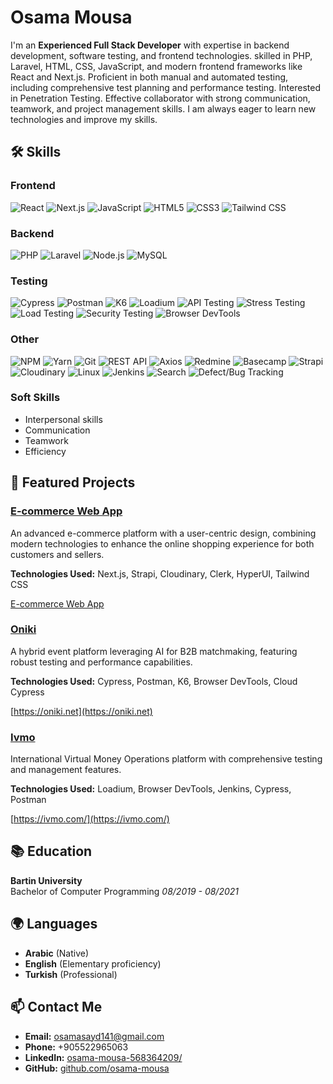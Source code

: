 # Osama Mousa 

I'm an **Experienced Full Stack Developer** with expertise in backend development, software testing, and frontend technologies. skilled in PHP, Laravel, HTML, CSS, JavaScript, and modern frontend frameworks like React and Next.js. Proficient in both manual and automated testing, including comprehensive test planning and performance testing. Interested in Penetration Testing. Effective collaborator with strong communication, teamwork, and project management skills. I am always eager to learn new technologies and improve my skills.


## 🛠 Skills

### Frontend
![React](https://img.shields.io/badge/React-20232A?style=for-the-badge&logo=react&logoColor=61DAFB)
![Next.js](https://img.shields.io/badge/Next.js-000000?style=for-the-badge&logo=nextdotjs&logoColor=white)
![JavaScript](https://img.shields.io/badge/JavaScript-323330?style=for-the-badge&logo=javascript&logoColor=F7DF1E)
![HTML5](https://img.shields.io/badge/HTML5-E34F26?style=for-the-badge&logo=html5&logoColor=white)
![CSS3](https://img.shields.io/badge/CSS3-1572B6?style=for-the-badge&logo=css3&logoColor=white)
![Tailwind CSS](https://img.shields.io/badge/TailwindCSS-38B2AC?style=for-the-badge&logo=tailwind-css&logoColor=white)

### Backend
![PHP](https://img.shields.io/badge/PHP-777BB4?style=for-the-badge&logo=php&logoColor=white)
![Laravel](https://img.shields.io/badge/Laravel-FF2D20?style=for-the-badge&logo=laravel&logoColor=white)
![Node.js](https://img.shields.io/badge/Node.js-339933?style=for-the-badge&logo=nodedotjs&logoColor=white)
![MySQL](https://img.shields.io/badge/MySQL-005C84?style=for-the-badge&logo=mysql&logoColor=white)

### Testing
![Cypress](https://img.shields.io/badge/Cypress-17202C?style=for-the-badge&logo=cypress&logoColor=white)
![Postman](https://img.shields.io/badge/Postman-FF6C37?style=for-the-badge&logo=postman&logoColor=white)
![K6](https://img.shields.io/badge/K6-782B90?style=for-the-badge&logo=k6&logoColor=white)
![Loadium](https://img.shields.io/badge/Loadium-000000?style=for-the-badge&logo=loadium&logoColor=white)
![API Testing](https://img.shields.io/badge/API%20Testing-00CCFF?style=for-the-badge&logo=apigee&logoColor=white)
![Stress Testing](https://img.shields.io/badge/Stress%20Testing-FF4500?style=for-the-badge&logo=stress&logoColor=white)
![Load Testing](https://img.shields.io/badge/Load%20Testing-FF4500?style=for-the-badge&logo=load&logoColor=white)
![Security Testing](https://img.shields.io/badge/Security%20Testing-000000?style=for-the-badge&logo=security&logoColor=white)
![Browser DevTools](https://img.shields.io/badge/Browser%20DevTools-00CCFF?style=for-the-badge&logo=browser&logoColor=white)

### Other
![NPM](https://img.shields.io/badge/NPM-CB3837?style=for-the-badge&logo=npm&logoColor=white)
![Yarn](https://img.shields.io/badge/Yarn-2C8EBB?style=for-the-badge&logo=yarn&logoColor=white)
![Git](https://img.shields.io/badge/Git-F05032?style=for-the-badge&logo=git&logoColor=white)
![REST API](https://img.shields.io/badge/REST%20API-00CCFF?style=for-the-badge&logo=rest&logoColor=white)
![Axios](https://img.shields.io/badge/Axios-5A29E4?style=for-the-badge&logo=axios&logoColor=white)
![Redmine](https://img.shields.io/badge/Redmine-B32024?style=for-the-badge&logo=redmine&logoColor=white)
![Basecamp](https://img.shields.io/badge/Basecamp-71B24C?style=for-the-badge&logo=basecamp&logoColor=white)
![Strapi](https://img.shields.io/badge/Strapi-2E7EEA?style=for-the-badge&logo=strapi&logoColor=white)
![Cloudinary](https://img.shields.io/badge/Cloudinary-0078FF?style=for-the-badge&logo=cloudinary&logoColor=white)
![Linux](https://img.shields.io/badge/Linux-FCC624?style=for-the-badge&logo=linux&logoColor=black)
![Jenkins](https://img.shields.io/badge/Jenkins-D24939?style=for-the-badge&logo=jenkins&logoColor=white)
![Search](https://img.shields.io/badge/Search-FF4500?style=for-the-badge&logo=search&logoColor=white)
![Defect/Bug Tracking](https://img.shields.io/badge/Defect/Bug%20Tracking-FF4500?style=for-the-badge&logo=bug&logoColor=white)

### Soft Skills
- Interpersonal skills
- Communication
- Teamwork
- Efficiency

## 🌟 Featured Projects

### [E-commerce Web App](https://github.com/osama-mousa/ecommerce)
An advanced e-commerce platform with a user-centric design, combining modern technologies to enhance the online shopping experience for both customers and sellers.

**Technologies Used:** Next.js, Strapi, Cloudinary, Clerk, HyperUI, Tailwind CSS

[E-commerce Web App](https://github.com/osama-mousa/ecommerce)

### [Oniki](https://github.com/osama-mousa/oniki)
A hybrid event platform leveraging AI for B2B matchmaking, featuring robust testing and performance capabilities.

**Technologies Used:** Cypress, Postman, K6, Browser DevTools, Cloud Cypress

[https://oniki.net](https://oniki.net)

### [Ivmo](https://github.com/osama-mousa/ivmo)
International Virtual Money Operations platform with comprehensive testing and management features.

**Technologies Used:** Loadium, Browser DevTools, Jenkins, Cypress, Postman

[https://ivmo.com/](https://ivmo.com/)

## 📚 Education

**Bartin University**  
Bachelor of Computer Programming
*08/2019 - 08/2021*

## 🌍 Languages
- **Arabic** (Native)
- **English** (Elementary proficiency)
- **Turkish** (Professional)

## 📫 Contact Me

- **Email:** [osamasayd141@gmail.com](mailto:osamasayd141@gmail.com)
- **Phone:** +905522965063
- **LinkedIn:** [osama-mousa-568364209/](https://www.linkedin.com/in/osama-mousa-568364209/)
- **GitHub:** [github.com/osama-mousa](https://github.com/osama-mousa)

